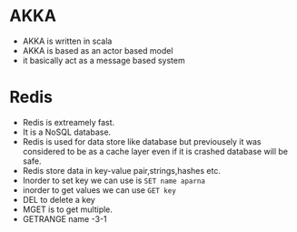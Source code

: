 # AKKA
* AKKA is written in scala
* AKKA is based as an actor based model
* it basically act as a message based system
# Redis
* Redis is extreamely fast.
* It is a NoSQL database.
* Redis is used for data store like database but previousely it was considered to be as a cache layer even if it is crashed database will be safe.
* Redis store data in key-value pair,strings,hashes etc.
* Inorder to set key we can use is
``` SET name aparna ```
* inorder to get values we can use ```GET key```
* DEL to delete a key
* MGET is to get multiple.
* GETRANGE name -3-1
